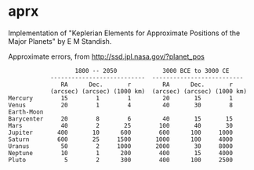 # aprx

Implementation of "Keplerian Elements for Approximate Positions of the
Major Planets" by E M Standish.

Approximate errors, from http://ssd.jpl.nasa.gov/?planet_pos
```
                   1800 -- 2050             3000 BCE to 3000 CE
            ---------------------------  --------------------------
               RA      Dec.       r         RA      Dec.       r
            (arcsec) (arcsec) (1000 km)  (arcsec) (arcsec) (1000 km)
Mercury        15        1        1         20       15        1
Venus          20        1        4         40       30        8
Earth-Moon
Barycenter     20        8        6         40       15       15
Mars           40        2       25        100       40       30
Jupiter       400       10      600        600      100     1000
Saturn        600       25     1500       1000      100     4000
Uranus         50        2     1000       2000       30     8000
Neptune        10        1      200        400       15     4000
Pluto           5        2      300        400      100     2500
```
